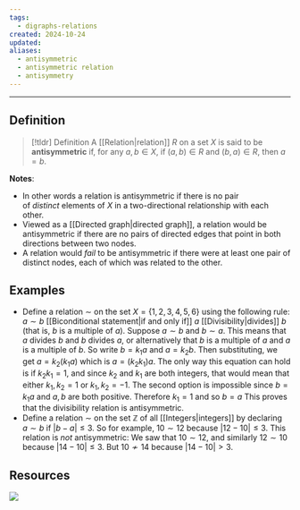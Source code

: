 ```yaml
---
tags:
  - digraphs-relations
created: 2024-10-24
updated: 
aliases:
  - antisymmetric
  - antisymmetric relation
  - antisymmetry
---
```


---
## Definition 

> [!tldr] Definition
> A [[Relation|relation]] $R$ on a set $X$ is said to be **antisymmetric** if, for any $a,b \in X$, if $(a,b) \in R$ and $(b,a) \in R$, then $a=b$. 

**Notes**: 
* In other words a relation is antisymmetric if there is no pair of _distinct_ elements of $X$ in a two-directional relationship with each other. 
* Viewed as a [[Directed graph|directed graph]], a relation would be antisymmetric if there are no pairs of directed edges that point in both directions between two nodes. 
* A relation would *fail* to be antisymmetric if there were at least one pair of distinct nodes, each of which was related to the other. 

## Examples

* Define a relation $\sim$ on the set $X = \{1,2,3,4,5,6\}$ using the following rule: $a \sim b$ [[Biconditional statement|if and only if]] $a$ [[Divisibility|divides]] $b$ (that is, $b$ is a multiple of $a$). Suppose $a \sim b$ and $b \sim a$. This means that $a$ divides $b$ and $b$ divides $a$, or alternatively that $b$ is a multiple of $a$ and $a$ is a multiple of $b$. So write $b = k_1a$ and $a =k_2b$. Then substituting, we get $a = k_2(k_1a)$ which is $a = (k_2k_1)a$. The only way this equation can hold is if $k_2k_1 = 1$, and since $k_2$ and $k_1$ are both integers, that would mean that either $k_1, k_2 = 1$ or $k_1, k_2 = -1$. The second option is impossible since $b = k_1a$ and $a,b$ are both positive. Therefore $k_1 = 1$ and so $b = a$ This proves that the divisibility relation is antisymmetric. 
* Define a relation $\sim$ on the set $\mathbb{Z}$ of all [[Integers|integers]] by declaring $a \sim b$ if $|b-a| \leq 3$. So for example, $10 \sim 12$ because $|12 - 10| \leq 3$. This relation is *not* antisymmetric: We saw that $10 \sim 12$, and similarly $12 \sim 10$ because $|14-10| \leq 3$. But $10 \not \sim 14$ because $|14 - 10| > 3$.


## Resources 

![](https://www.youtube.com/watch?v=-IdDcwEGKbc)

